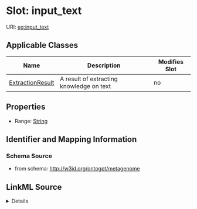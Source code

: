 

# Slot: input_text

URI: [eg:input_text](http://w3id.org/ontogpt/environmental-metagenome/input_text)



<!-- no inheritance hierarchy -->





## Applicable Classes

| Name | Description | Modifies Slot |
| --- | --- | --- |
| [ExtractionResult](ExtractionResult.md) | A result of extracting knowledge on text |  no  |







## Properties

* Range: [String](String.md)





## Identifier and Mapping Information







### Schema Source


* from schema: http://w3id.org/ontogpt/metagenome




## LinkML Source

<details>
```yaml
name: input_text
from_schema: http://w3id.org/ontogpt/metagenome
rank: 1000
alias: input_text
owner: ExtractionResult
domain_of:
- ExtractionResult
range: string

```
</details>